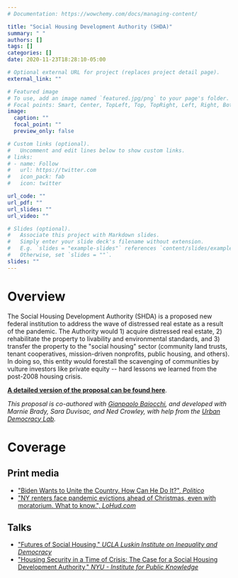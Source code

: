 ```yaml
---
# Documentation: https://wowchemy.com/docs/managing-content/

title: "Social Housing Development Authority (SHDA)"
summary: " "
authors: []
tags: []
categories: []
date: 2020-11-23T18:28:10-05:00

# Optional external URL for project (replaces project detail page).
external_link: ""

# Featured image
# To use, add an image named `featured.jpg/png` to your page's folder.
# Focal points: Smart, Center, TopLeft, Top, TopRight, Left, Right, BottomLeft, Bottom, BottomRight.
image:
  caption: ""
  focal_point: ""
  preview_only: false

# Custom links (optional).
#   Uncomment and edit lines below to show custom links.
# links:
# - name: Follow
#   url: https://twitter.com
#   icon_pack: fab
#   icon: twitter

url_code: ""
url_pdf: ""
url_slides: ""
url_video: ""

# Slides (optional).
#   Associate this project with Markdown slides.
#   Simply enter your slide deck's filename without extension.
#   E.g. `slides = "example-slides"` references `content/slides/example-slides.md`.
#   Otherwise, set `slides = ""`.
slides: ""
---
```


# Overview 

The Social Housing Development Authority (SHDA) is a proposed new federal institution to address the wave of distressed real estate as a result of the pandemic. The Authority would 1) acquire distressed real estate, 2) rehabilitate the property to livability and environmental standards, and 3) transfer the property to the "social housing" sector (community land trusts, tenant cooperatives, mission-driven nonprofits, public housing, and others). In doing so, this entity would forestall the scavenging of communities by vulture investors like private equity -- hard lessons we learned from the post-2008 housing crisis.

[**A detailed version of the proposal can be found here**](https://urbandemos.nyu.edu/shda-whitepaper-nov2020/).

*This proposal is co-authored with [Gianpaolo Baiocchi](https://twitter.com/gpbaiocchi), and developed with Marnie Brady, Sara Duvisac, and Ned Crowley, with help from the [Urban Democracy Lab](https://urbandemos.nyu.edu/).*

# Coverage

## Print media

* ["Biden Wants to Unite the Country. How Can He Do It?", *Politico*](https://www.politico.com/news/magazine/2021/01/20/president-biden-administration-unity-healing-policies-experts-ideas-inauguration-roundup-460470)
* ["NY renters face pandemic evictions ahead of Christmas, even with moratorium. What to know.", *LoHud.com*](https://www.lohud.com/story/news/2020/12/21/ny-renters-face-pandemic-eviction/3945132001/)

## Talks

* ["Futures of Social Housing," *UCLA Luskin Institute on Inequality and Democracy*](https://vimeo.com/501040421)
* ["Housing Security in a Time of Crisis: The Case for a Social Housing Development Authority," *NYU - Institute for Public Knowledge*](https://www.pscp.tv/w/1OwGWVvjazDKQ)

